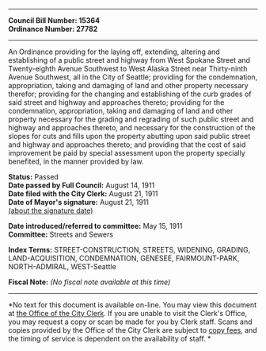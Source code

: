* * * * *  
  
**Council Bill Number: [](#h0)[](#h2)15364**   
**Ordinance Number: 27782**  
  
* * * * *  
  
An Ordinance providing for the laying off, extending, altering and establishing of a public street and highway from West Spokane Street and Twenty-eighth Avenue Southwest to West Alaska Street near Thirty-ninth Avenue Southwest, all in the City of Seattle; providing for the condemnation, appropriation, taking and damaging of land and other property necessary therefor; providing for the changing and establishing of the curb grades of said street and highway and approaches thereto; providing for the condemnation, appropriation, taking and damaging of land and other property necessary for the grading and regrading of such public street and highway and approaches thereto, and necessary for the construction of the slopes for cuts and fills upon the property abutting upon said public street and highway and approaches thereto; and providing that the cost of said improvement be paid by special assessment upon the property specially benefited, in the manner provided by law.  
  
**Status:** Passed   
**Date passed by Full Council:** August 14, 1911   
**Date filed with the City Clerk:** August 21, 1911   
**Date of Mayor's signature:** August 21, 1911   
[(about the signature date)](/~public/approvaldate.htm)   
  
  
**Date introduced/referred to committee:** May 15, 1911   
**Committee:** Streets and Sewers   
  
**Index Terms:** STREET-CONSTRUCTION, STREETS, WIDENING, GRADING, LAND-ACQUISITION, CONDEMNATION, GENESEE, FAIRMOUNT-PARK, NORTH-ADMIRAL, WEST-Seattle  
  
**Fiscal Note:** *(No fiscal note available at this time)*  
  
* * * * *  
  
*No text for this document is available on-line. You may view this document at [the Office of the City Clerk](http://www.seattle.gov/leg/clerk/contactUs.htm). If you are unable to visit the Clerk's Office, you may request a copy or scan be made for you by Clerk staff. Scans and copies provided by the Office of the City Clerk are subject to [copy fees](http://clerk.seattle.gov/~public/clerkfees.htm), and the timing of service is dependent on the availability of staff. *  
  
  
